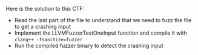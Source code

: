 Here is the solution to this CTF:

- Read the last part of the file to understand that we need to fuzz the file to get a crashing input
- Implement the LLVMFuzzerTestOneInput function and compile it with `clang++ -fsanitize=fuzzer`
- Run the compiled fuzzer binary to detect the crashing input
